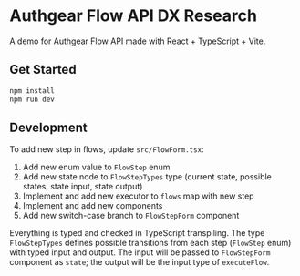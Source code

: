 # Authgear Flow API DX Research

A demo for Authgear Flow API made with React + TypeScript + Vite.

## Get Started

```sh
npm install
npm run dev
```

## Development

To add new step in flows, update `src/FlowForm.tsx`:
1. Add new enum value to `FlowStep` enum
2. Add new state node to `FlowStepTypes` type (current state, possible states, state input, state output)
3. Implement and add new executor to `flows` map with new step
4. Implement and add new components
5. Add new switch-case branch to `FlowStepForm` component

Everything is typed and checked in TypeScript transpiling. The type `FlowStepTypes` defines possible transitions from each step (`FlowStep` enum) with typed input and output. The input will be passed to `FlowStepForm` component as `state`; the output will be the input type of `executeFlow`.
